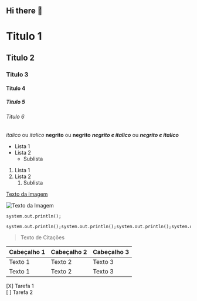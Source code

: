 ## Hi there 👋

<!-- Cabeçalhos -->

# Titulo 1
## Titulo 2
### Titulo 3
#### Titulo 4
##### Titulo 5
###### Titulo 6

*italico* ou _italico_
**negrito** ou __negrito__
***negrito e italico*** ou ___negrito e italico___

- Lista 1
- Lista 2
  - Sublista

1. Lista 1
2. Lista 2
   1. Sublista

[Texto da imagem](https://gartic.com.br/imgs/mural/su/supersonic_br/um-desenho-qualquer-5.png)


![Texto da Imagem](
            <img src="https://cdn.jsdelivr.net/gh/devicons/devicon@latest/icons/html5/html5-original.svg" />
          )

`system.out.println();`

``` 
system.out.println();system.out.println();system.out.println();system.out.println();system.out.println();system.out.println(); 
```

> Texto de Citações

| Cabeçalho 1 | Cabeçalho 2 | Cabeçalho 3 |
|-------------|-------------|-------------|
|Texto 1      | Texto 2     | Texto 3     |
|Texto 1      | Texto 2     | Texto 3     |


 [X] Tarefa 1 <br>
 [ ] Tarefa 2


<!--
**gabriielk0/gabriielk0** is a ✨ _special_ ✨ repository because its `README.md` (this file) appears on your GitHub profile.

Here are some ideas to get you started:

- 🔭 I’m currently working on ...
- 🌱 I’m currently learning ...
- 👯 I’m looking to collaborate on ...
- 🤔 I’m looking for help with ...
- 💬 Ask me about ...
- 📫 How to reach me: ...
- 😄 Pronouns: ...
- ⚡ Fun fact: ...
-->
